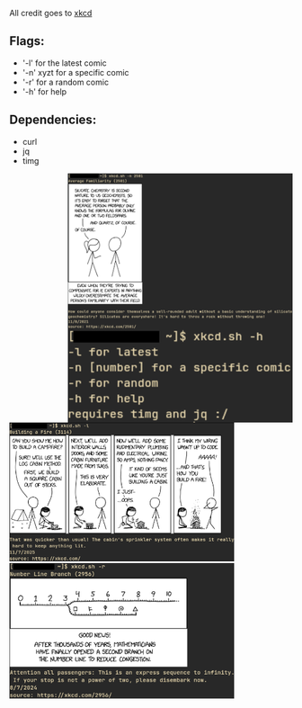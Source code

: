 
All credit goes to [xkcd](https://xkcd.com/)

## Flags:

- '-l' for the latest comic
- '-n' xyzt for a specific comic
- '-r' for a random comic
- '-h' for help

## Dependencies:

- curl
- jq
- timg

<img src="screenshots/xkcdsh-n.png" alt="xkcd.sh -n" align="right" width="400px">


<img src="screenshots/xkcdsh-h.png" alt="xkcd.sh -h" align="right" width="400px">

<img src="screenshots/xkcdsh-l.png" alt="xkcd.sh -l 2501" width="400px">

<img src="screenshots/xkcdsh-r.png" alt="xkcd.sh -r 2501" width="400px">

